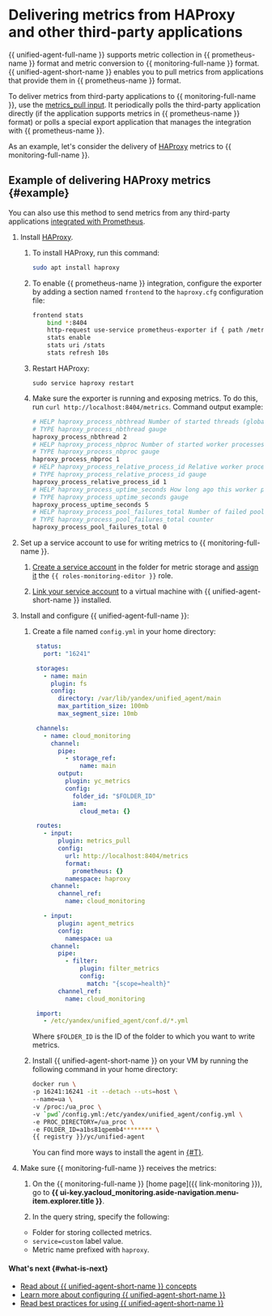 # Delivering metrics from HAProxy and other third-party applications

{{ unified-agent-full-name }} supports metric collection in {{ prometheus-name }} format and metric conversion to {{ monitoring-full-name }} format. {{ unified-agent-short-name }} enables you to pull metrics from applications that provide them in {{ prometheus-name }} format.

To deliver metrics from third-party applications to {{ monitoring-full-name }}, use the [metrics_pull input](../../concepts/data-collection/unified-agent/configuration.md#metrics_pull_input). It periodically polls the third-party application directly (if the application supports metrics in {{ prometheus-name }} format) or polls a special export application that manages the integration with {{ prometheus-name }}.

As an example, let's consider the delivery of [HAProxy](https://www.haproxy.org) metrics to {{ monitoring-full-name }}.

## Example of delivering HAProxy metrics {#example}

You can also use this method to send metrics from any third-party applications [integrated with Prometheus](https://prometheus.io/docs/instrumenting/exporters/).

1. Install [HAProxy](https://www.haproxy.org).

   1. To install HAProxy, run this command:

      ```bash
      sudo apt install haproxy
      ```

   1. To enable {{ prometheus-name }} integration, configure the exporter by adding a section named `frontend` to the `haproxy.cfg` configuration file:

      ```bash
      frontend stats
          bind *:8404
          http-request use-service prometheus-exporter if { path /metrics }
          stats enable
          stats uri /stats
          stats refresh 10s
      ```

   1. Restart HAProxy:

      ```
      sudo service haproxy restart
      ```

   1. Make sure the exporter is running and exposing metrics. To do this, run `curl http://localhost:8404/metrics`. Command output example:

      ```bash
      # HELP haproxy_process_nbthread Number of started threads (global.nbthread)
      # TYPE haproxy_process_nbthread gauge
      haproxy_process_nbthread 2
      # HELP haproxy_process_nbproc Number of started worker processes (historical, always 1)
      # TYPE haproxy_process_nbproc gauge
      haproxy_process_nbproc 1
      # HELP haproxy_process_relative_process_id Relative worker process number (1)
      # TYPE haproxy_process_relative_process_id gauge
      haproxy_process_relative_process_id 1
      # HELP haproxy_process_uptime_seconds How long ago this worker process was started (seconds)
      # TYPE haproxy_process_uptime_seconds gauge
      haproxy_process_uptime_seconds 5
      # HELP haproxy_process_pool_failures_total Number of failed pool allocations since this worker was started
      # TYPE haproxy_process_pool_failures_total counter
      haproxy_process_pool_failures_total 0
      ```

1. Set up a service account to use for writing metrics to {{ monitoring-full-name }}.

   1. [Create a service account](../../../iam/operations/sa/create.md) in the folder for metric storage and [assign it](../../../iam/operations/sa/assign-role-for-sa.md) the `{{ roles-monitoring-editor }}` role.

   1. [Link your service account](../../../compute/operations/vm-connect/auth-inside-vm.md#link-sa-with-instance) to a virtual machine with {{ unified-agent-short-name }} installed.

1. Install and configure {{ unified-agent-full-name }}:

   1. Create a file named `config.yml` in your home directory:

       ```yaml
        status:
          port: "16241"

        storages:
          - name: main
            plugin: fs
            config:
              directory: /var/lib/yandex/unified_agent/main
              max_partition_size: 100mb
              max_segment_size: 10mb

        channels:
          - name: cloud_monitoring
            channel:
              pipe:
                - storage_ref:
                    name: main
              output:
                plugin: yc_metrics
                config:
                  folder_id: "$FOLDER_ID"
                  iam:
                    cloud_meta: {}

        routes:
          - input:
              plugin: metrics_pull
              config:
                url: http://localhost:8404/metrics
                format:
                  prometheus: {}
                namespace: haproxy
            channel:
              channel_ref:
                name: cloud_monitoring

          - input:
              plugin: agent_metrics
              config:
                namespace: ua
            channel:
              pipe:
                - filter:
                    plugin: filter_metrics
                    config:
                      match: "{scope=health}"
              channel_ref:
                name: cloud_monitoring

        import:
          - /etc/yandex/unified_agent/conf.d/*.yml
       ```

       Where `$FOLDER_ID` is the ID of the folder to which you want to write metrics.

   1. Install {{ unified-agent-short-name }} on your VM by running the following command in your home directory:

      ```bash
      docker run \
      -p 16241:16241 -it --detach --uts=host \
      --name=ua \
      -v /proc:/ua_proc \
      -v `pwd`/config.yml:/etc/yandex/unified_agent/config.yml \
      -e PROC_DIRECTORY=/ua_proc \
      -e FOLDER_ID=a1bs81qpemb4******** \
      {{ registry }}/yc/unified-agent
      ```

       You can find more ways to install the agent in [{#T}](../../concepts/data-collection/unified-agent/installation.md).


1. Make sure {{ monitoring-full-name }} receives the metrics:

    1. On the {{ monitoring-full-name }} [home page]({{ link-monitoring }}), go to **{{ ui-key.yacloud_monitoring.aside-navigation.menu-item.explorer.title }}**.

    1. In the query string, specify the following:
      - Folder for storing collected metrics.
      - `service=custom` label value.
      - Metric name prefixed with `haproxy`.

#### What's next {#what-is-next}

- [Read about {{ unified-agent-short-name }} concepts](../../concepts/data-collection/unified-agent/index.md)
- [Learn more about configuring {{ unified-agent-short-name }}](../../concepts/data-collection/unified-agent/configuration.md)
- [Read best practices for using {{ unified-agent-short-name }}](../../concepts/data-collection/unified-agent/best-practices.md)
